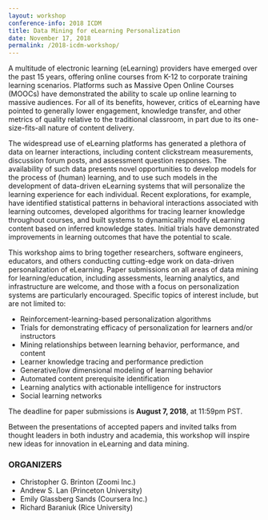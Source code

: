 ```yaml
---
layout: workshop
conference-info: 2018 ICDM
title: Data Mining for eLearning Personalization
date: November 17, 2018
permalink: /2018-icdm-workshop/
---
```


A multitude of electronic learning (eLearning) providers have emerged over the past 15 years, offering online courses from K-12 to corporate training learning scenarios. Platforms such as Massive Open Online Courses (MOOCs) have demonstrated the ability to scale up online learning to massive audiences. For all of its benefits, however, critics of eLearning have pointed to generally lower engagement, knowledge transfer, and other metrics of quality relative to the traditional classroom, in part due to its one-size-fits-all nature of content delivery.

The widespread use of eLearning platforms has generated a plethora of data on learner interactions, including content clickstream measurements, discussion forum posts, and assessment question responses. The availability of such data presents novel opportunities to develop models for the process of (human) learning, and to use such models in the development of data-driven eLearning systems that will personalize the learning experience for each individual. Recent explorations, for example, have identified statistical patterns in behavioral interactions associated with learning outcomes, developed algorithms for tracing learner knowledge throughout courses, and built systems to dynamically modify eLearning content based on inferred knowledge states. Initial trials have demonstrated improvements in learning outcomes that have the potential to scale.

This workshop aims to bring together researchers, software engineers, educators, and others conducting cutting-edge work on data-driven personalization of eLearning. Paper submissions on all areas of data mining for learning/education, including assessments, learning analytics, and infrastructure are welcome, and those with a focus on personalization systems are particularly encouraged. Specific topics of interest include, but are not limited to:
*	Reinforcement-learning-based personalization algorithms
*	Trials for demonstrating efficacy of personalization for learners and/or instructors
*	Mining relationships between learning behavior, performance, and content
*	Learner knowledge tracing and performance prediction
*	Generative/low dimensional modeling of learning behavior
*	Automated content prerequisite identification
*	Learning analytics with actionable intelligence for instructors
*	Social learning networks

The deadline for paper submissions is <b>August 7, 2018</b>, at 11:59pm PST.

Between the presentations of accepted papers and invited talks from thought leaders in both industry and academia, this workshop will inspire new ideas for innovation in eLearning and data mining.

### ORGANIZERS

* Christopher G. Brinton (Zoomi Inc.)
* Andrew S. Lan (Princeton University)
* Emily Glassberg Sands (Coursera Inc.)
* Richard Baraniuk (Rice University)
